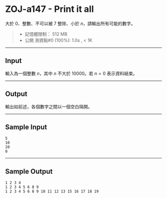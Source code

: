 # ZOJ-a147 - Print it all

大於 $0$、整數、不可以被 $7$ 整除、小於 $n$，請輸出所有可能的數字。

> * 記憶體限制： 512 MB
> * 公開 測資點#0 (100%): 1.0s , < 1K

---
## Input

輸入為一個整數 $n$，其中 $n$ 不大於 $10000$。若 $n = 0$ 表示資料結束。

---
## Output

輸出如前述，各個數字之間以一個空白隔開。

---
## Sample Input

```
5
10
20
0
```

---
## Sample Output

```
1 2 3 4
1 2 3 4 5 6 8 9
1 2 3 4 5 6 8 9 10 11 12 13 15 16 17 18 19
```